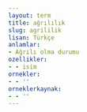 ```yaml
---
layout: term
title: ağrılılık
slug: agrililik
lisan: Türkçe
anlamlar:
- Ağrılı olma durumu
ozellikler:
- - isim
ornekler:
- - ''
orneklerkaynak:
- - ''
---
```

